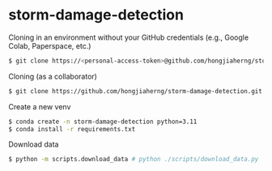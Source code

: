 # storm-damage-detection

Cloning in an environment without your GitHub credentials (e.g., Google Colab, Paperspace, etc.)
```bash
$ git clone https://<personal-access-token>@github.com/hongjiaherng/storm-damage-detection.git
```

Cloning (as a collaborator)
```bash
$ git clone https://github.com/hongjiaherng/storm-damage-detection.git
```

Create a new venv
```bash
$ conda create -n storm-damage-detection python=3.11
$ conda install -r requirements.txt
```

Download data
```bash
$ python -m scripts.download_data # python ./scripts/download_data.py
```